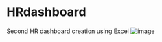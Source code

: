# HRdashboard
Second HR dashboard creation using Excel
![image](https://user-images.githubusercontent.com/109133245/198867719-0ee9a1f7-2547-49b2-8272-4c834431141b.png)
